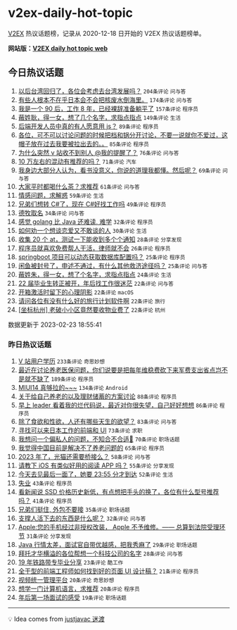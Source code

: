 # v2ex-daily-hot-topic

[V2EX](https://www.v2ex.com/) 热议话题榜，记录从 2020-12-18 日开始的 V2EX 热议话题榜单。

**网站版：[V2EX daily hot topic web](https://boojack.github.io/v2ex-daily-hot-topic-web/)**

## 今日热议话题

<!-- TODAY BEGIN -->

1. [以后台湾回归了，各位会考虑去台湾发展吗？](https://www.v2ex.com/t/918508) `204条评论` `问与答`
1. [有些人根本不在乎日本会不会把核废水倒海里。](https://www.v2ex.com/t/918497) `174条评论` `问与答`
1. [我是一个 90 后，工作 8 年，已经裸辞准备躺平了](https://www.v2ex.com/t/918539) `157条评论` `程序员`
1. [蔽姓耿，得一女，想了几个名字，求指点指点](https://www.v2ex.com/t/918615) `149条评论` `生活`
1. [后端开发人员中真的有人愿意用 js？](https://www.v2ex.com/t/918433) `89条评论` `程序员`
1. [各位，可不可以讨论问题的时候把档和锅分开讨论，不要一说就你不爱过，这帽子放在过去我要被拉出去的。。](https://www.v2ex.com/t/918523) `85条评论` `程序员`
1. [为什么突然 v 站收不到别人 @我的提醒了？](https://www.v2ex.com/t/918479) `76条评论` `问与答`
1. [10 万左右的混动有推荐的吗？](https://www.v2ex.com/t/918439) `71条评论` `汽车`
1. [我身边大部分人认为，看书没意义，你说的道理我都懂。然后呢？](https://www.v2ex.com/t/918557) `69条评论` `问与答`
1. [大家平时都喝什么茶？求推荐](https://www.v2ex.com/t/918462) `61条评论` `问与答`
1. [情感问题，求解惑](https://www.v2ex.com/t/918442) `59条评论` `生活`
1. [兄弟们想转 C#了，现在 C#好找工作吗](https://www.v2ex.com/t/918657) `49条评论` `程序员`
1. [德牧取名](https://www.v2ex.com/t/918599) `34条评论` `问与答`
1. [感觉 golang 比 Java 还难读, 难学](https://www.v2ex.com/t/918520) `32条评论` `程序员`
1. [如何劝一个想谈恋爱又不敢谈的人](https://www.v2ex.com/t/918551) `30条评论` `生活`
1. [收集 20 个 at，测试一下能收到多个个通知](https://www.v2ex.com/t/918489) `28条评论` `分享发现`
1. [程序员就喜欢免费帮人干活，律师就不会](https://www.v2ex.com/t/918686) `26条评论` `程序员`
1. [springboot 项目可以动态获取数据库配置吗？](https://www.v2ex.com/t/918435) `25条评论` `程序员`
1. [闲鱼被封号了，申述不通过，有什么其他救济途径吗？](https://www.v2ex.com/t/918407) `25条评论` `问与答`
1. [蔽姓朱，得一女，想了个名字，求指点指点](https://www.v2ex.com/t/918669) `24条评论` `生活`
1. [22 届毕业生转正被开，年后找工作很迷茫](https://www.v2ex.com/t/918697) `22条评论` `问与答`
1. [开箱激活时留下的心理阴影](https://www.v2ex.com/t/918501) `22条评论` `macOS`
1. [请问各位有没有什么好的旅行计划软件啊](https://www.v2ex.com/t/918438) `22条评论` `旅行`
1. [[坐标杭州] 老破小小区竟然要收物业费了](https://www.v2ex.com/t/918426) `22条评论` `杭州`

数据更新于 2023-02-23 18:55:41

<!-- TODAY END -->

### 昨日热议话题

<!-- YESTERDAY BEGIN -->

1. [V 站用户学历](https://www.v2ex.com/t/918127) `233条评论` `奇思妙想`
1. [最近在讨论养老医保问题，你们说要是把每年维稳费砍下来军费支出省点岂不是就不缺了](https://www.v2ex.com/t/918250) `189条评论` `程序员`
1. [MIUI14 真够拉的~~~](https://www.v2ex.com/t/918132) `134条评论` `Android`
1. [关于给自己养老的以及理财储蓄的方案讨论](https://www.v2ex.com/t/918175) `88条评论` `程序员`
1. [早上 leader 看着我的烂代码说，最近对你很失望，自己好好想想](https://www.v2ex.com/t/918204) `86条评论` `程序员`
1. [除了食欲和性欲，人还有哪些天生的欲望？](https://www.v2ex.com/t/918211) `83条评论` `问与答`
1. [寻找可以来日本工作的前端和 UI](https://www.v2ex.com/t/918123) `73条评论` `求职`
1. [我想问一个偏私人的问题，不知合不合适🤔](https://www.v2ex.com/t/918340) `70条评论` `职场话题`
1. [我觉得中国目前是解决不了养老问题的](https://www.v2ex.com/t/918331) `65条评论` `程序员`
1. [2023 年了，光猫还需要桥接么？](https://www.v2ex.com/t/918114) `58条评论` `问与答`
1. [请教下 iOS 有类似好用的阅读 APP 吗？](https://www.v2ex.com/t/918122) `55条评论` `分享发现`
1. [今天去见最后一面了，她要 23:55 分才到达](https://www.v2ex.com/t/918170) `52条评论` `生活`
1. [失业](https://www.v2ex.com/t/918333) `43条评论` `程序员`
1. [看新闻说 SSD 价格历史新低，有点想把手头的换了，各位有什么型号推荐吗？](https://www.v2ex.com/t/918278) `41条评论` `程序员`
1. [兄弟们挺住, 外包不要接](https://www.v2ex.com/t/918288) `35条评论` `职场话题`
1. [支撑人活下去的东西是什么呢？](https://www.v2ex.com/t/918369) `32条评论` `问与答`
1. [Apple:您的手机经过非授权改装， Apple 不予维修。—— 总算到法院受理环节](https://www.v2ex.com/t/918283) `31条评论` `分享发现`
1. [Java 行情太差，面试官自带优越感，把我秀麻了](https://www.v2ex.com/t/918240) `29条评论` `职场话题`
1. [拜托才华横溢的各位帮想一个科技公司的名字](https://www.v2ex.com/t/918315) `28条评论` `问与答`
1. [19 年铁路带专毕业分享](https://www.v2ex.com/t/918117) `23条评论` `酷工作`
1. [全干型的前端工程师如何找到好的页面 UI 设计稿？](https://www.v2ex.com/t/918124) `21条评论` `程序员`
1. [视频统一管理平台](https://www.v2ex.com/t/918312) `20条评论` `奇思妙想`
1. [想学一门计算机语言，求推荐](https://www.v2ex.com/t/918255) `20条评论` `程序员`
1. [年后第一场面试的感受](https://www.v2ex.com/t/918310) `19条评论` `职场话题`

<!-- YESTERDAY END -->

---

💡 Idea comes from [justjavac 迷渡](https://github.com/justjavac/)

